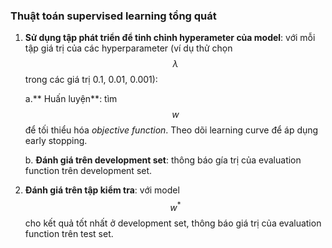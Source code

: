 ### Thuật toán supervised learning tổng quát

1. **Sử dụng tập phát triển để tinh chỉnh hyperameter của model**: với mỗi tập giá trị của các hyperparameter (ví dụ thử chọn $$\lambda$$ trong các giá trị 0.1, 0.01, 0.001):

    a.** Huấn luyện**: tìm $$w$$ để tối thiểu hóa *objective function*. Theo dõi learning curve để áp dụng early stopping. 
    
    b. **Đánh giá trên development set**: thông báo gía trị của evaluation function trên development set. 

2. **Đánh giá trên tập kiểm tra**: với model $$w^*$$ cho kết quả tốt nhất ở development set, thông báo giá trị của evaluation function trên test set.
